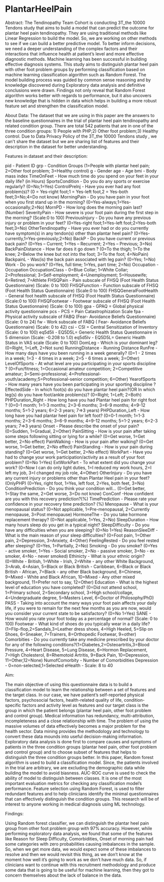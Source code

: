 # PlantarHeelPain
Abstract: 
The Tendinopathy Team Cohort is conducting 3T_the 10000 Tendons study that aims to build a model that can predict the outcome for plantar heel pain tendinopathy. They are using traditional methods like Linear Regression to build the model. So, we are working on other methods to see if we can build a better predictive model. To better inform decisions, we need a deeper understanding of the complex factors and their interactions that influence health at patient’s level and more effective diagnostic methods.   Machine learning has been successful in building effective diagnosis systems. This study aims to distinguish plantar heel pain with other foot problem groups by performing classification based on machine learning classification algorithm such as Random Forest. The model building process was guided by common sense reasoning and by knowledge discovered during Exploratory data analysis and definitive conclusions were drawn. Findings not only reveal that Random Forest algorithm works better with regards to performance, but it also uncovers new knowledge that is hidden in data which helps in building a more robust feature set and strengthen the classification model.

About Data:
The dataset that we are using in this paper are the answers to the baseline questionnaires in the trial of plantar heel pain tendinopathy and related condition group. There are total 542 patients that are in one of the three condition groups: 1) People with PHP;2) Other foot problem;3) Healthy control. Due to Data Privacy Policy of the 3T_the 10000 Tendons study , we can't share the dataset but we are sharing list of features and their description in the dataset for better understanding.

Features in dataset and their description:

pid -	Patient ID
grp	- Condition Groups (1=People with plantar heel pain; 2=Other foot problem; 3=Healthy control)
g	- Gender
age	- Age
bmi	- Body mass index
TimeOnFeet - How much time do you spend on your feet in your daily life? (in Hours)
SportsCondition -	Do you do any sports or exercise regularly? (0=No;1=Yes)
ControlPrelnj	- Have you ever had any foot problem(s)? (0 = Yes-right foot;1 = Yes-left foot,2 = Yes-both feet;3=No;4=Do not know)
MorningPain	- Do you have pain in your foot when you first stand up in the morning? (0=Yes-always;1=Yes-occasionally;2=No)
MornPD	- How long does the morning pain last? (Number)
SeverityPain	- How severe is your foot pain during the first step in the morning? (Scale:0 to 100)
PreviousInjury	- Do you have any previous injury or problem in your feet? (0=Yes-right foot;1=Yes-left foot;2=Yes-both feet;3=No)
OtherTendinopathy	- Have you ever had or do you currently have symptom(s) in any tendon(s) other than plantar heel pain? (0=Yes-currently,1=Yes-previously;2=No)
BackP	- Do you have current or previous back pain? (0=Yes – Current; 1=Yes – Recurrent; 2=Yes – Previous; 3=No)
BackPainDistance	- How far does it go down ? (0=To the thigh; 1=To the knee; 2=Below the knee but not into the foot; 3=To the foot; 4=NoPain)
BackpainL	- Was(is) the back pain associated with leg pain? (0=Yes; 1=No)
Work	- Do you work? (0=Yes, full time; 1=Yes, part time; 2=No)
Occupation	- Occupation 
OccupationClass	- 0=Blue Collar; 1=White Collar; 2=Professional; 3=Self-employment; 4=Unemployment; 5=Housewife; 6=Retired; 7=Athlete 
FHSQPain	- Pain subscale of FHSQ (Foot Health Status Questionnaire) (Scale: 0 to 100)
FHSQFunction	- Function subscale of FHSQ (Foot Health Status Questionnaire) (Scale:0 to 100)
FHSQGeneralFootHealth	- General foot health subscale of FHSQ (Foot Health Status Questionnaire) (Scale:0 to 100) 
FHSQFootwear	- Footwear subscale of FHSQ (Foot Health Status Questionnaire) (Scale: 0 to 100)
gpa	- GPAQ = Global physical activity questionnaire 
pcs	- PCS = Pain Catastrophization Scale
fpa	- Physical activity subscale of FABQ (Fear- Avoidance Beliefs Questionnaire) (Scale: 0 to 24)
fw	- Work subscale of FABQ ( Fear- Avoidance Beliefs Questionnaire) (Scale: 0 to 42)
csi	- CSI = Central Sensitization of Inventory (Scale: 0 to 100) 
eq5d5li	- EQ5D5L= Generic Health Status Questionnaire  in 5 dimension (Scale: -0.208 to 1.0)
eq5d5lv	- EQ5D5L= Generic Health Status in VAS scale (Scale: 0 to 100)
DomLeg	- Which is your dominant leg? (0=Right, 1=Left, 2=Not sure)
RunningDistance	- Running Distance
RunFre	- How many days have you been running in a week generally? (0=1 - 2 times in a week; 1=3 - 4 times in a week; 2=5 - 6 times a week; 3=Other)
LevelOfSports	- At what level are you participating in your sports discipline ? (0=Fun/fitness; 1=Occasional amateur competition; 2=Competitive amateur; 3=Semi-professional; 4=Professional-youth/academy;5=Professional-senior competition; 6=Other)
YearofSports	- How many years have you been participating in your sporting discipline ?
EffectedSide	- In which foot(s) do you have plantar heel pain?(OR In which leg(s) do you have foot/ankle problem(s)? (0=Right; 1=Left; 2=Both)
PHPDuration_Right	- How long have you had Plantar heel pain for right foot ? (0=0-1 month; 1=1-3 months; 2=3-6 months; 3=6-9 months; 4=9-12 months; 5=1-2 years; 6=2-3 years; 7=>3 years)
PHPDuration_Left	- How long have you had plantar heel pain for left foot? (0=0-1 month; 1=1-3 months; 2=3-6 months; 3=6-9 months; 4=9-12 months; 5=1-2 years; 6=2-3 years; 7=>3 years)
Onset	- Please describe the onset of your pain? (0=Sudden, 1=Gradual, 2=Other)
PainSitting	- How is your pain after taking some steps following sitting or lying for a while? (0=Get worse, 1=Get better, 2=No effect)
PainWalking	- How is your pain after walking? (0=Get worse, 1=Get better, 2=No effect)
PainStanding	- How is your pain during standing? (0=Get worse, 1=Get better, 2=No effect)
WorkPart	- Have you had to change your work participation/activity as a result of your foot problem? (0=No 1=Yes)
ExtWorkPart	- To what extent did you change your work? (0=Now I can do only light duties, 1=I reduced my work hours, 2=I left my job, 3=I changed my job role, 4=Other)
OtherInjury	- Do you have any current injury or problems other than Plantar Heel pain in your feet? (OnlyPHP) (0=Yes, right foot, 1=Yes, left foot, 2=Yes, both feet, 3=No)
ConditionPrediction	- Do you think your condition will... (0=Get better, 1=Stay the same, 2=Get worse, 3=Do not know)
ConConf	-How confident are you with this recovery prediction?(%)
TimePrediction	- Please rate your confidence in your recovery time prediction? (%)
Menopause	- What is your menopausal status? (0=Not applicable, 1=Pre-menopausal, 2=Currently menopause, 3=Post menopause)
HormoneThe	- Do you take hormone replacement therapy? (0=Not applicable, 1=Yes, 2=No)
SleepDuration	- How many hours sleep do you get in a typical night?
SleepDifficulty	- Do you have any difficulties when you are sleeping? (0=No 1=Yes)
ReasonSleeDiff	- What is the main reason of your sleep difficulties? (0=Foot pain, 1=Other pain, 2=Depression, 3=Anxiety, 4=Other)
FeelingRested	- Do you feel rested after sleeping? (0=Yes, 1=Partially, 2=No)
Smoking	- Do you smoke? (0=Yes - active smoker, 1=Yes - Social smoker, 2=No - passive smoker, 3=No - ex smoker, 4=No - never smoked)
Ethinicty	- What is your ethnic origin? (0=White - British, 1=White - Irish, 2=White - any other White Background, 3=Arab, 4=Asian, 5=Black or Black British - Caribbean, 6=Black or Black British - African, 7=Black - any other Black background, 8=Chinese, 9=Mixed - White and Black African, 10=Mixed - Any other mixed background, 11=Prefer not to say, 12=Other)
Education	- What is the highest level of education you have completed? (0=Did not attend school, 1=Primary school, 2=Secondary school, 3=High school/collage, 4=Undergraduate degree, 5=Masters Level, 6=Doctor of Philosophy/PhD)
PASS	- Taking into account the many ways your foot pain affects your daily life, if you were to remain for the next few months as you are now, would you consider your current state to be satisfactory?  (0=No 1=Yes)
SANE	- How would you rate your foot today as a percentage of normal? (Scale: 0 to 100)
Footwear - What kind of shoes do you typically wear in a daily life? (1=Flip-flop,2=Sandals,3=Leather dress shoes, 4=High Heeled, 5=Slip on Shoes, 6=Sneaker, 7=Trainers, 8=Orthopedic Footwear, 9=other)
Comorbities	- Do you currently take any medicine prescribed by your doctor for any of the following conditions?(1=Diabetes,2=Osteoartritis,3=Blood Pressure, 4=Heart Disease, 5=Lung Disease, 6=Hormon Replacement, 7=High Cholesterol, 8=Rhemotoid Artritis, 9=Back Pain, 10=Depression, 11=Other,12=None)
NumofComorbity	- Number of Comorbidities 
Depression	- 0=non-selected,1=Selected
eHealth	- Scale: 8 to 40

Aim:

The main objective of using this questionnaire data is to build a classification model to learn the relationship between a set of features and the target class. In our case, we have patient’s self-reported physical factors, psychosocial factors, health-related quality of life, condition-specific factors and activity level as features and our target class is the group in which the patient belongs (plantar heel pain, other foot problem and control group).  Medical information has redundancy, multi-attribution, incompleteness and a close relationship with time. The problem of using the massive volumes of data effectively becomes a major problem for the health sector. Data mining provides the methodology and technology to convert these data mounds into useful decision-making information. Exploratory data analysis is done first to compare causes and symptoms of patients in the three condition groups (plantar heel pain, other foot problem and control group) and to choose subset of features that helps to distinguish the three condition groups better. In this paper, Random forest algorithm is used to build a classification model. Since, the patients involved in the trial are arbitrary, we are excluding the demographic data while building the model to avoid biasness. AUC-ROC curve is used to check the ability of model to distinguish between classes. It is one of the most important evaluation metrics for checking any classification model’s performance. Feature selection using Random Forest, is used to filter redundant features and to help clinicians identify the minimal questionnaires that can effectively distinguish the condition groups. This research will be of interest to anyone working in medical diagnosis using ML technology. 

Findings:

Using Random forest classifier, we can distinguish the plantar heel pain group from other foot problem group with 97% accuracy. However, while performing exploratory data analysis, we found that some of the features like Reason for Sleep Difficulty, Comorbidities, Onset of morning pain had some categories with zero probabilities causing imbalances in the sample. So, when we get more data, we would expect some of these imbalances to resolve and then we would revisit this thing, as we don’t know at the moment how well it’s going to work as we don’t have much data. So, if clinicians want to continue with this recruitment methodology and produce some data that is going to be useful for machine learning, then they got to concern themselves about the lack of balance in the data. 



 





